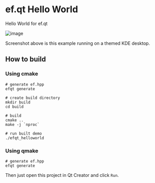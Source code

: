 # ef.qt Hello World
Hello World for ef.qt

![image](https://user-images.githubusercontent.com/34613827/70925848-ef31e900-2066-11ea-8eb3-2569df63d6df.png)

Screenshot above is this example running on a themed KDE desktop.

## How to build

### Using cmake

```shell script
# generate ef.hpp
efqt generate

# create build directory
mkdir build
cd build

# build
cmake ..
make -j `nproc`

# run built demo
./efqt_helloworld
```

### Using qmake

```shell script
# generate ef.hpp
efqt generate
```

Then just open this project in Qt Creator and click `Run`.